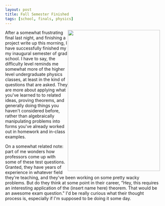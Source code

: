 ```yaml
---
layout: post
title: Fall Semester Finished
tags: [school, finals, physics]
---
```


<img src="http://virtualwolf.org/images/ars/exam_math_problem.jpg" width="300" height="460" style="float:right" />

After a somewhat frustrating final last night, and finishing a project write up this morning, I have successfully finished my my inaugural semester of grad school.  I have to say, the difficulty level reminds me somewhat more of the higher level undergraduate physics classes, at least in the kind of questions that are asked.  They are more about applying what you've learned to to related ideas, proving theorems, and generally doing things you haven't considered before, rather than algebraically manipulating problems into forms you've already worked out in homework and in-class examples.

On a somewhat related note: part of me wonders how professors come up with some of these test questions.  Granted, they have years of experience in whatever field they're teaching, and they've been working on some pretty wacky problems.  But do they think at some point in their career, "Hey, this requires an interesting application of the (insert name here) theorem.  That would be an awesome exam question."  I'd be really curious what their thought process is, especially if I'm supposed to be doing it some day.
